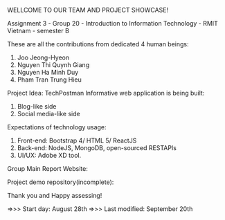
  WELLCOME TO OUR TEAM AND PROJECT SHOWCASE!

  Assignment 3 - Group 20 - Introduction to Information Technology - RMIT Vietnam - semester B


  These are all the contributions from dedicated 4 human beings:
  1. Joo Jeong-Hyeon
  2. Nguyen Thi Quynh Giang
  3. Nguyen Ha Minh Duy
  4. Pham Tran Trung Hieu

  Project Idea: TechPostman
  Informative web application is being built:
  1. Blog-like side 
  2. Social media-like side

  Expectations of technology usage:
  1. Front-end: Bootstrap 4/ HTML 5/ ReactJS
  2. Back-end: NodeJS, MongoDB, open-sourced RESTAPIs
  3. UI/UX: Adobe XD tool.

  Group Main Report Website: 

  Project demo repository(incomplete):

  Thank you and Happy assessing!

  =>>> Start day: August 28th
  =>>> Last modified: September 20th
